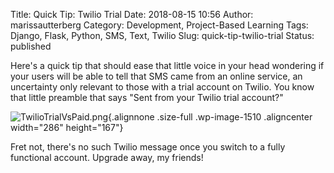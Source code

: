 Title: Quick Tip: Twilio Trial
Date: 2018-08-15 10:56
Author: marissautterberg
Category: Development, Project-Based Learning
Tags: Django, Flask, Python, SMS, Text, Twilio
Slug: quick-tip-twilio-trial
Status: published

Here's a quick tip that should ease that little voice in your head
wondering if your users will be able to tell that SMS came from an
online service, an uncertainty only relevant to those with a trial
account on Twilio. You know that little preamble that says "Sent from
your Twilio trial account?"

![TwilioTrialVsPaid.png](https://utterbergdatadev.files.wordpress.com/2018/08/twiliotrialvspaid.png){.alignnone
.size-full .wp-image-1510 .aligncenter width="286" height="167"}

Fret not, there's no such Twilio message once you switch to a fully
functional account. Upgrade away, my friends!
